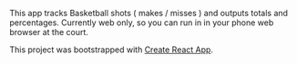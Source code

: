 This app tracks Basketball shots ( makes / misses ) and outputs totals and percentages. Currently web only, so you can run in in your phone web browser at the court. 

This project was bootstrapped with [Create React App](https://github.com/facebook/create-react-app).

